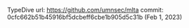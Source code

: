 TypeDive
url: https://github.com/umnsec/mlta
commit: 0cfc662b51b45916bf5dcbeff6cbe1b905d5c31b (Feb 1, 2023)
